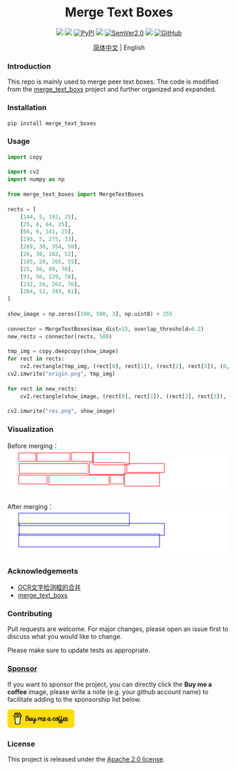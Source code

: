 <div align="center">
  <div align="center">
    <h1><b>Merge Text Boxes</b></h1>
  </div>
  <a href=""><img src="https://img.shields.io/badge/Python->=3.6,<3.12-aff.svg"></a>
  <a href=""><img src="https://img.shields.io/badge/OS-Linux%2C%20Mac%2C%20Win-pink.svg"></a>
<a href="https://pypi.org/project/merge_text_boxes/"><img alt="PyPI" src="https://img.shields.io/pypi/v/merge_text_boxes"></a>
<a href="https://pepy.tech/project/merge_text_boxes"><img src="https://static.pepy.tech/personalized-badge/merge_text_boxes?period=total&units=abbreviation&left_color=grey&right_color=blue&left_text=Downloads%20Lineless"></a>
  <a href="https://semver.org/"><img alt="SemVer2.0" src="https://img.shields.io/badge/SemVer-2.0-brightgreen"></a>
  <a href="https://github.com/psf/black"><img src="https://img.shields.io/badge/code%20style-black-000000.svg"></a>
  <a href="https://github.com/SWHL/MergeTextBoxes/blob/8da071f678d4e3d0681fff8b213a5aa9c1a96073/LICENSE"><img alt="GitHub" src="https://img.shields.io/badge/license-Apache 2.0-blue"></a>

  [简体中文](./docs/README_zh.md) | English
</div>

### Introduction
This repo is mainly used to merge peer text boxes. The code is modified from the [merge_text_boxs](https://github.com/zcswdt/merge_text_boxs) project and further organized and expanded.

### Installation
```bash
pip install merge_text_boxes
```

### Usage
```python
import copy

import cv2
import numpy as np

from merge_text_boxes import MergeTextBoxes

rects = [
    [144, 5, 192, 25],
    [25, 6, 64, 25],
    [66, 6, 141, 25],
    [193, 5, 275, 33],
    [269, 30, 354, 50],
    [26, 30, 182, 52],
    [185, 28, 265, 55],
    [25, 56, 89, 76],
    [93, 56, 229, 78],
    [232, 56, 262, 76],
    [264, 52, 343, 81],
]

show_image = np.zeros([100, 500, 3], np.uint8) + 255

connector = MergeTextBoxes(max_dist=15, overlap_threshold=0.2)
new_rects = connector(rects, 500)

tmp_img = copy.deepcopy(show_image)
for rect in rects:
    cv2.rectangle(tmp_img, (rect[0], rect[1]), (rect[2], rect[3]), (0, 0, 255), 1)
cv2.imwrite("origin.png", tmp_img)

for rect in new_rects:
    cv2.rectangle(show_image, (rect[0], rect[1]), (rect[2], rect[3]), (255, 0, 0), 1)

cv2.imwrite("res.png", show_image)
```

### Visualization
Before merging：
![alt text](./docs/origin.png)

After merging：
![alt text](./docs/res.png)


### Acknowledgements
- [OCR文字检测框的合并](https://blog.csdn.net/jhsignal/article/details/107840145)
- [merge_text_boxs](https://github.com/zcswdt/merge_text_boxs)

### Contributing
Pull requests are welcome. For major changes, please open an issue first
to discuss what you would like to change.

Please make sure to update tests as appropriate.

### [Sponsor](https://rapidai.github.io/RapidOCRDocs/docs/sponsor/)
If you want to sponsor the project, you can directly click the **Buy me a coffee** image, please write a note (e.g. your github account name) to facilitate adding to the sponsorship list below.

<div align="left">
   <a href="https://www.buymeacoffee.com/SWHL"><img src="https://raw.githubusercontent.com/RapidAI/.github/main/assets/buymeacoffe.png" width="30%" height="30%"></a>
</div>

### License
This project is released under the [Apache 2.0 license](../LICENSE).